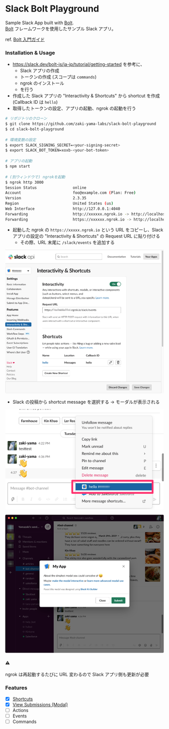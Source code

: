 Slack Bolt Playground
=====================

Sample Slack App built with [Bolt](https://github.com/slackapi/bolt-js).  
[Bolt](https://github.com/slackapi/bolt-js) フレームワークを使用したサンプル Slack アプリ。

ref. [Bolt 入門ガイド](https://slack.dev/bolt-js/ja-jp/tutorial/getting-started)

### Installation & Usage

- https://slack.dev/bolt-js/ja-jp/tutorial/getting-started を参考に、
  - Slack アプリの作成
  - トークンの作成 (スコープは `commands`)
  - ngrok のインストール
  - を行う
- 作成した Slack アプリの "Interactivity & Shortcuts" から shortcut を作成 (Callback ID は `hello`)
- 取得したトークンの設定、アプリの起動、ngrok の起動を行う

```sh
# リポジトリのクローン
$ git clone https://github.com/zaki-yama-labs/slack-bolt-playground
$ cd slack-bolt-playground

# 環境変数の設定
$ export SLACK_SIGNING_SECRET=<your-signing-secret>
$ export SLACK_BOT_TOKEN=xoxb-<your-bot-token>

# アプリの起動
$ npm start

# (別ウィンドウで) ngrokを起動
$ ngrok http 3000
Session Status                online
Account                       foo@example.com (Plan: Free)
Version                       2.3.35
Region                        United States (us)
Web Interface                 http://127.0.0.1:4040
Forwarding                    http://xxxxxx.ngrok.io -> http://localhost:300
Forwarding                    https://xxxxxx.ngrok.io -> http://localhost:300
```

- 起動した ngrok の `https://xxxxx.ngrok.io` という URL をコピーし、Slack アプリの設定の "Interactivity & Shortcuts" の Request URL に貼り付ける
  - その際、URL 末尾に `/slack/events` を追加する

![](./images/slack-configuration.png)


- Slack の投稿から shortcut message を選択する -> モーダルが表示される

![](./images/slack-message-shortcut.png)

![](./images/slack-modal.png)

#### :warning:
ngrok は再起動するたびに URL 変わるので Slack アプリ側も更新が必要

### Features

- [x] [Shortcuts](https://slack.dev/bolt-js/concepts#shortcuts)
- [x] [View Submissions (Modal)](https://slack.dev/bolt-js/concepts#view_submissions)
- [ ] Actions
- [ ] Events
- [ ] Commands
